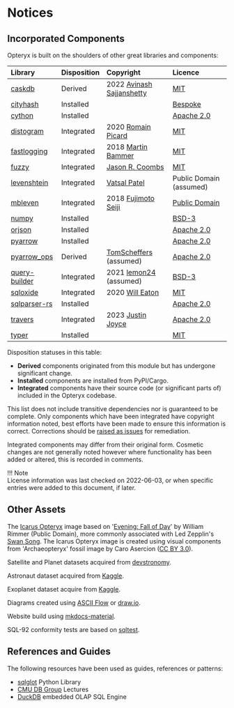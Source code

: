 # Notices

## Incorporated Components

Opteryx is built on the shoulders of other great libraries and components:

Library           | Disposition       | Copyright            | Licence   
:---------------- | :---------------- | :------------------- | :--------------- 
[caskdb](https://github.com/avinassh/py-caskdb)            | Derived  | 2022 [Avinash Sajjanshetty](https://github.com/avinassh)  | [MIT](https://github.com/avinassh/py-caskdb/blob/master/LICENSE)
[cityhash](https://github.com/escherba/python-cityhash)    | Installed   |  | [Bespoke](https://github.com/escherba/python-cityhash/blob/master/LICENSE)  
[cython](https://github.com/cython/cython)                 | Installed   |  | [Apache 2.0](https://github.com/cython/cython/blob/master/LICENSE.txt)
[distogram](https://github.com/maki-nage/distogram)        | Integrated  | 2020 [Romain Picard](https://github.com/MainRo) | [MIT](https://github.com/maki-nage/distogram/blob/master/LICENSE.txt)
[fastlogging](https://github.com/brmmm3/fastlogging)       | Integrated  | 2018 [Martin Bammer](https://github.com/brmmm3) | [MIT](https://github.com/brmmm3/fastlogging/blob/master/LICENSE.txt)
[fuzzy](https://github.com/yougov/fuzzy)                   | Integrated  | [Jason R. Coombs](https://github.com/jaraco) | [MIT](https://github.com/yougov/fuzzy/blob/master/LICENSE)
[levenshtein](https://gist.github.com/vatsal220/6aefbc245216bc9f2da8556f42e1c89c#file-lev_dist-py) | Integrated | [Vatsal Patel](https://gist.github.com/vatsal220) | Public Domain (assumed)
[mbleven](https://github.com/fujimotos/mbleven)            | Integrated  | 2018 [Fujimoto Seiji](https://github.com/fujimotos) | [Public Domain](https://github.com/fujimotos/mbleven/blob/master/LICENSE)
[numpy](https://github.com/numpy/numpy)                    | Installed   |  | [BSD-3](https://github.com/numpy/numpy/blob/main/LICENSE.txt)
[orjson](https://github.com/ijl/orjson)                    | Installed   |  | [Apache 2.0](https://github.com/ijl/orjson/blob/master/LICENSE-APACHE)
[pyarrow](https://github.com/apache/arrow/)                | Installed   |  | [Apache 2.0](https://github.com/apache/arrow/blob/master/LICENSE.txt)
[pyarrow_ops](https://github.com/TomScheffers/pyarrow_ops) | Derived  | [TomScheffers](https://github.com/TomScheffers) (assumed) | [Apache 2.0](https://github.com/TomScheffers/pyarrow_ops/blob/main/LICENSE)
[query-builder](https://death.andgravity.com/query-builder-how) | Integrated | 2021 [lemon24](https://github.com/lemon24) (assumed) | [BSD-3](https://github.com/lemon24/reader/blob/15121f667a6f2e388f0072a3fcd715f533883899/LICENSE)
[sqloxide](https://github.com/wseaton/sqloxide)            | Integrated  | 2020 [Will Eaton](https://github.com/wseaton) | [MIT](https://github.com/wseaton/sqloxide/blob/master/LICENSE)
[sqlparser-rs](https://github.com/sqlparser-rs/sqlparser-rs) | Installed |  | [Apache 2.0](https://github.com/sqlparser-rs/sqlparser-rs/blob/main/LICENSE.TXT)
[travers](https://github.com/joocer/travers)               | Integrated  | 2023 [Justin Joyce](https://github.com/joocer)  | [Apache 2.0](https://github.com/joocer/travers/blob/main/LICENSE)
[typer](https://github.com/tiangolo/typer)                 | Installed   |   | [MIT](https://github.com/tiangolo/typer/blob/master/LICENSE)

Disposition statuses in this table:

- **Derived** components originated from this module but has undergone significant change.  
- **Installed** components are installed from PyPI/Cargo.  
- **Integrated** components have their source code (or significant parts of) included in the Opteryx codebase.  

This list does not include transitive dependencies nor is guaranteed to be complete. Only components which have been integrated have copyright information noted, best efforts have been made to ensure this information is correct. Corrections should be [raised as issues](https://github.com/mabel-dev/opteryx/issues/new?assignees=joocer&labels=Bug+%F0%9F%AA%B2&template=bug_report.md&title=%F0%9F%AA%B2) for remediation. 

Integrated components may differ from their original form. Cosmetic changes are not generally noted however where functionality has been added or altered, this is recorded in comments. 

!!! Note   
    License information was last checked on 2022-06-03, or when specific entries were added to this document, if later.

## Other Assets

The [Icarus Opteryx](../../icarus-opteryx.png) image based on '[Evening: Fall of Day](https://collections.mfa.org/objects/30905)' by William Rimmer (Public Domain), more commonly associated with Led Zepplin's [Swan Song](https://en.wikipedia.org/wiki/Swan_Song_Records). The Icarus Opteryx image is created using visual components from 'Archaeopteryx' fossil image by Caro Asercion ([CC BY 3.0](https://github.com/game-icons/icons/blob/master/license.txt)).

Satellite and Planet datasets acquired from [devstronomy](https://github.com/devstronomy/nasa-data-scraper/tree/f610e541a053f05e26573570604aed50b358cc43/data/json).

Astronaut dataset acquired from [Kaggle](https://www.kaggle.com/nasa/astronaut-yearbook).

Exoplanet dataset acquire from [Kaggle](https://www.kaggle.com/datasets/nasa/kepler-exoplanet-search-results).

Diagrams created using [ASCII Flow](https://asciiflow.com/) or [draw.io](https://github.com/jgraph/drawio).

Website build using [mkdocs-material](https://github.com/squidfunk/mkdocs-material).

SQL-92 conformity tests are based on [sqltest](https://github.com/elliotchance/sqltest).

## References and Guides

The following resources have been used as guides, references or patterns:

- [sqlglot](https://github.com/tobymao/sqlglot) Python Library
- [CMU DB Group](https://www.youtube.com/c/CMUDatabaseGroup) Lectures
- [DuckDB](https://duckdb.org/) embedded OLAP SQL Engine
